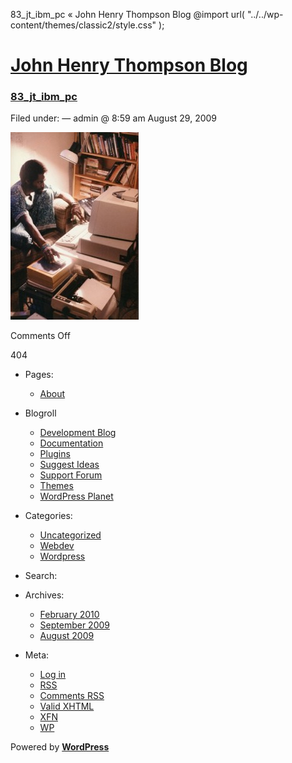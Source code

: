  83\_jt\_ibm\_pc « John Henry Thompson Blog @import url( "../../wp-content/themes/classic2/style.css" );             

[John Henry Thompson Blog](../../index.html)
============================================

### [83\_jt\_ibm\_pc](index.html)

Filed under: — admin @ 8:59 am August 29, 2009

[![83_jt_ibm_pc](../../wp-content/uploads/2009/08/83_jt_ibm_pc-205x300.jpg "83_jt_ibm_pc")](../../wp-content/uploads/2009/08/83_jt_ibm_pc.jpg "83_jt_ibm_pc")

Comments Off

404

*   Pages:
    *   [About](../index.html "About")
*   Blogroll
    *   [Development Blog](http://wordpress.org/development/)
    *   [Documentation](http://codex.wordpress.org/)
    *   [Plugins](http://wordpress.org/extend/plugins/)
    *   [Suggest Ideas](http://wordpress.org/extend/ideas/)
    *   [Support Forum](http://wordpress.org/support/)
    *   [Themes](http://wordpress.org/extend/themes/)
    *   [WordPress Planet](http://planet.wordpress.org/)
*   Categories:
    *   [Uncategorized](../../category/uncategorized/index.html "View all posts filed under Uncategorized")
    *   [Webdev](../../category/webdev/index.html "View all posts filed under Webdev")
    *   [Wordpress](../../category/wordpress/index.html "View all posts filed under Wordpress")
*   Search:
    
      
    
*   Archives:
    *   [February 2010](../../2010/02/index.html "February 2010")
    *   [September 2009](../../2009/09/index.html "September 2009")
    *   [August 2009](../../2009/08/index.html "August 2009")
*   Meta:
    *   [Log in](../../wp-login.php.html)
    *   [RSS](../../feed/index.rss "Syndicate this site using RSS")
    *   [Comments RSS](../../comments/feed/index.rss "The latest comments to all posts in RSS")
    *   [Valid XHTML](http://validator.w3.org/check/referer "This page validates as XHTML 1.0 Transitional")
    *   [XFN](http://gmpg.org/xfn/)
    *   [WP](http://wordpress.org/ "Powered by WordPress, state-of-the-art semantic personal publishing platform.")

Powered by [**WordPress**](http://wordpress.org/ "Powered by WordPress, state-of-the-art semantic personal publishing platform.")